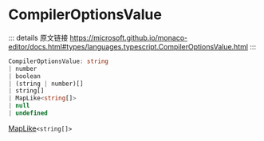 # CompilerOptionsValue

<backTop />
        
::: details 原文链接
https://microsoft.github.io/monaco-editor/docs.html#types/languages.typescript.CompilerOptionsValue.html
:::

```ts
CompilerOptionsValue: string 
| number 
| boolean 
| (string | number)[] 
| string[] 
| MapLike<string[]> 
| null 
| undefined
```

[MapLike](/api/languages/typescript/MapLike.md)`<string[]>`